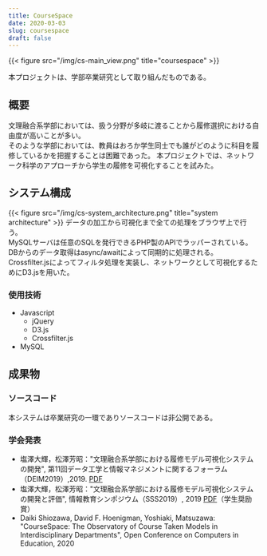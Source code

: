 ```yaml
---
title: CourseSpace
date: 2020-03-03
slug: coursespace
draft: false
---
```


{{< figure src="/img/cs-main_view.png" title="coursespace" >}}

本プロジェクトは、学部卒業研究として取り組んだものである。  

## 概要  
文理融合系学部においては、扱う分野が多岐に渡ることから履修選択における自由度が高いことが多い。  
そのような学部においては、教員はおろか学生同士でも誰がどのように科目を履修しているかを把握することは困難であった。
本プロジェクトでは、ネットワーク科学のアプローチから学生の履修を可視化することを試みた。  

## システム構成  
{{< figure src="/img/cs-system_architecture.png" title="system architecture" >}}
データの加工から可視化まで全ての処理をブラウザ上で行う。  
MySQLサーバは任意のSQLを発行できるPHP製のAPIでラッパーされている。  
DBからのデータ取得はasync/awaitによって同期的に処理される。  
Crossfilter.jsによってフィルタ処理を実装し、ネットワークとして可視化するためにD3.jsを用いた。  

### 使用技術  
- Javascript  
  - jQuery  
  - D3.js
  - Crossfilter.js
- MySQL  
    
## 成果物  
### ソースコード  
本システムは卒業研究の一環でありソースコードは非公開である。  

### 学会発表  
- 塩澤大輝，松澤芳昭："文理融合系学部における履修モデル可視化システムの開発", 第11回データ工学と情報マネジメントに関するフォーラム（DEIM2019）,2019. [PDF](https://db-event.jpn.org/deim2019/post/papers/344.pdf)  
- 塩澤大輝，松澤芳昭："文理融合系学部における履修モデル可視化システムの開発と評価", 情報教育シンポジウム（SSS2019）, 2019 [PDF](https://ipsj.ixsq.nii.ac.jp/ej/index.php?action=pages_view_main&active_action=repository_action_common_download&item_id=198651&item_no=1&attribute_id=1&file_no=1&page_id=13&block_id=8)（学生奨励賞）  
- Daiki Shiozawa, David F. Hoenigman, Yoshiaki, Matsuzawa: "CourseSpace: The Observatory of Course Taken Models in Interdisciplinary Departments", Open Conference on Computers in Education, 2020  
